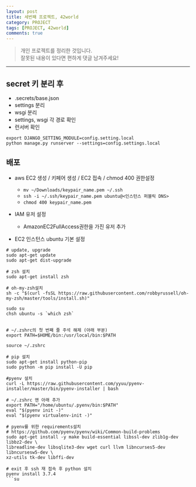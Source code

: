 ```yaml
---
layout: post
title: 세번째 프로젝트, 42world
category: PROJECT
tags: [PROJECT, 42world]
comments: true
---
```


> 개인 프로젝트를 정리한 것입니다.     
잘못된 내용이 있다면 편하게 댓글 남겨주세요!    

<hr>

## secret 키 분리 후

- .secrets/base.json
- settings 분리
- wsgi 분리
- settings, wsgi 각 경로 확인
- 런서버 확인

```
export DJANGO_SETTING_MODULE=config.setting.local
python manage.py runserver --settings=config.settings.local
```

## 배포

- aws EC2 생성 / 키페어 생성 / EC2 접속 / chmod 400 권한설정
  - `mv ~/Downloads/keypair_name.pem ~/.ssh`
  - `ssh -i ~/.ssh/keypair_name.pem ubuntu@<인스턴스 퍼블릭 DNS>`
  - `chmod 400 keypair_name.pem`

- IAM 유저 설정
  - AmazonEC2FullAccess권한을 가진 유저 추가

- EC2 인스턴스 ubuntu 기본 설정

```shell
# update, upgrade
sudo apt-get update
sudo apt-get dist-upgrade

# zsh 설치
sudo apt-get install zsh

# oh-my-zsh설치
sh -c "$(curl -fsSL https://raw.githubusercontent.com/robbyrussell/oh-my-zsh/master/tools/install.sh)"

sudo su
chsh ubuntu -s `which zsh`


# ~/.zshrc의 첫 번째 줄 주석 해제 (아래 부분)
export PATH=$HOME/bin:/usr/local/bin:$PATH

source ~/.zshrc

# pip 설치
sudo apt-get install python-pip
sudo python -m pip install -U pip

#pyenv 설치
curl -L https://raw.githubusercontent.com/yyuu/pyenv-installer/master/bin/pyenv-installer | bash

# ~/.zshrc 맨 아래 추가
export PATH="/home/ubuntu/.pyenv/bin:$PATH"
eval "$(pyenv init -)"
eval "$(pyenv virtualenv-init -)"

# pyenv를 위한 requirements설치
# https://github.com/pyenv/pyenv/wiki/Common-build-problems
sudo apt-get install -y make build-essential libssl-dev zlib1g-dev libbz2-dev \
libreadline-dev libsqlite3-dev wget curl llvm libncurses5-dev libncursesw5-dev \
xz-utils tk-dev libffi-dev

# exit 후 ssh 재 접속 후 python 설치
pyenv install 3.7.4
```su
